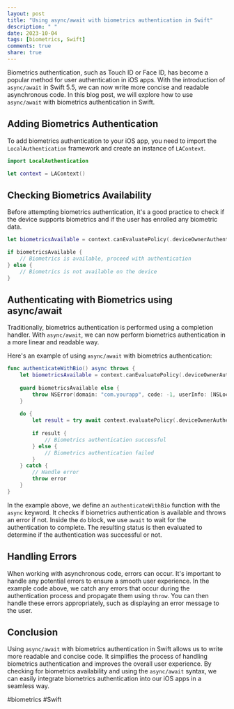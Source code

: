 ```yaml
---
layout: post
title: "Using async/await with biometrics authentication in Swift"
description: " "
date: 2023-10-04
tags: [biometrics, Swift]
comments: true
share: true
---
```


Biometrics authentication, such as Touch ID or Face ID, has become a popular method for user authentication in iOS apps. With the introduction of `async/await` in Swift 5.5, we can now write more concise and readable asynchronous code. In this blog post, we will explore how to use `async/await` with biometrics authentication in Swift.

## Adding Biometrics Authentication

To add biometrics authentication to your iOS app, you need to import the `LocalAuthentication` framework and create an instance of `LAContext`.

```swift
import LocalAuthentication

let context = LAContext()
```

## Checking Biometrics Availability

Before attempting biometrics authentication, it's a good practice to check if the device supports biometrics and if the user has enrolled any biometric data.

```swift
let biometricsAvailable = context.canEvaluatePolicy(.deviceOwnerAuthenticationWithBiometrics, error: nil)

if biometricsAvailable {
    // Biometrics is available, proceed with authentication
} else {
    // Biometrics is not available on the device
}
```

## Authenticating with Biometrics using async/await

Traditionally, biometrics authentication is performed using a completion handler. With `async/await`, we can now perform biometrics authentication in a more linear and readable way.

Here's an example of using `async/await` with biometrics authentication:

```swift
func authenticateWithBio() async throws {
    let biometricsAvailable = context.canEvaluatePolicy(.deviceOwnerAuthenticationWithBiometrics, error: nil)
    
    guard biometricsAvailable else {
        throw NSError(domain: "com.yourapp", code: -1, userInfo: [NSLocalizedDescriptionKey: "Biometrics authentication not available."])
    }
    
    do {
        let result = try await context.evaluatePolicy(.deviceOwnerAuthenticationWithBiometrics, localizedReason: "Authenticate to access your account.")
        
        if result {
            // Biometrics authentication successful
        } else {
            // Biometrics authentication failed
        }
    } catch {
        // Handle error
        throw error
    }
}
```

In the example above, we define an `authenticateWithBio` function with the `async` keyword. It checks if biometrics authentication is available and throws an error if not. Inside the `do` block, we use `await` to wait for the authentication to complete. The resulting status is then evaluated to determine if the authentication was successful or not.

## Handling Errors

When working with asynchronous code, errors can occur. It's important to handle any potential errors to ensure a smooth user experience. In the example code above, we catch any errors that occur during the authentication process and propagate them using `throw`. You can then handle these errors appropriately, such as displaying an error message to the user.

## Conclusion

Using `async/await` with biometrics authentication in Swift allows us to write more readable and concise code. It simplifies the process of handling biometrics authentication and improves the overall user experience. By checking for biometrics availability and using the `async/await` syntax, we can easily integrate biometrics authentication into our iOS apps in a seamless way.

#biometrics #Swift